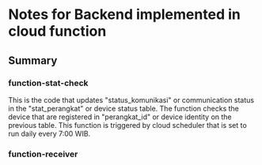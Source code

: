 # Notes for Backend implemented in cloud function

## Summary
### function-stat-check
This is the code that updates "status_komunikasi" or communication status in the "stat_perangkat" or device status table.
The function checks the device that are registered in "perangkat_id" or device identity on the previous table. 
This function is triggered by cloud scheduler that is set to run daily every 7:00 WIB.
### function-receiver
